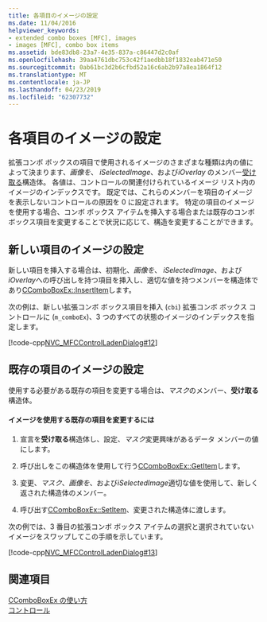 ```yaml
---
title: 各項目のイメージの設定
ms.date: 11/04/2016
helpviewer_keywords:
- extended combo boxes [MFC], images
- images [MFC], combo box items
ms.assetid: bde83db8-23a7-4e35-837a-c86447d2c0af
ms.openlocfilehash: 39aa4761dbc753c42f1aedbb18f1832eab471e50
ms.sourcegitcommit: 0ab61bc3d2b6cfbd52a16c6ab2b97a8ea1864f12
ms.translationtype: MT
ms.contentlocale: ja-JP
ms.lasthandoff: 04/23/2019
ms.locfileid: "62307732"
---
```

# <a name="setting-the-images-for-an-individual-item"></a>各項目のイメージの設定

拡張コンボ ボックスの項目で使用されるイメージのさまざまな種類は内の値によって決まります、*画像を*、 *iSelectedImage*、および*iOverlay* のメンバー[受け取る](/windows/desktop/api/commctrl/ns-commctrl-tagcomboboxexitema)構造体。 各値は、コントロールの関連付けられているイメージ リスト内のイメージのインデックスです。 既定では、これらのメンバーを項目のイメージを表示しないコントロールの原因を 0 に設定されます。 特定の項目のイメージを使用する場合、コンボ ボックス アイテムを挿入する場合または既存のコンボ ボックス項目を変更することで状況に応じて、構造を変更することができます。

## <a name="setting-the-image-for-a-new-item"></a>新しい項目のイメージの設定

新しい項目を挿入する場合は、初期化、*画像を*、 *iSelectedImage*、および*iOverlay*への呼び出しを持つ項目を挿入し、適切な値を持つメンバーを構造体であり[CComboBoxEx::InsertItem](../mfc/reference/ccomboboxex-class.md#insertitem)します。

次の例は、新しい拡張コンボ ボックス項目を挿入 (`cbi`) 拡張コンボ ボックス コントロールに (`m_comboEx`)、3 つのすべての状態のイメージのインデックスを指定します。

[!code-cpp[NVC_MFCControlLadenDialog#12](../mfc/codesnippet/cpp/setting-the-images-for-an-individual-item_1.cpp)]

## <a name="setting-the-image-for-an-existing-item"></a>既存の項目のイメージの設定

使用する必要がある既存の項目を変更する場合は、*マスク*のメンバー、**受け取る**構造体。

#### <a name="to-modify-an-existing-item-to-use-images"></a>イメージを使用する既存の項目を変更するには

1. 宣言を**受け取る**構造体し、設定、*マスク*変更興味があるデータ メンバーの値にします。

1. 呼び出しをこの構造体を使用して行う[CComboBoxEx::GetItem](../mfc/reference/ccomboboxex-class.md#getitem)します。

1. 変更、*マスク*、*画像を*、および*iSelectedImage*適切な値を使用して、新しく返された構造体のメンバー。

1. 呼び出す[CComboBoxEx::SetItem](../mfc/reference/ccomboboxex-class.md#setitem)、変更された構造体に渡します。

次の例では、3 番目の拡張コンボ ボックス アイテムの選択と選択されていないイメージをスワップしてこの手順を示しています。

[!code-cpp[NVC_MFCControlLadenDialog#13](../mfc/codesnippet/cpp/setting-the-images-for-an-individual-item_2.cpp)]

## <a name="see-also"></a>関連項目

[CComboBoxEx の使い方](../mfc/using-ccomboboxex.md)<br/>
[コントロール](../mfc/controls-mfc.md)
